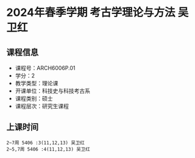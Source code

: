 # 2024年春季学期 考古学理论与方法 吴卫红






## 课程信息

- 课程号：ARCH6006P.01
- 学分：2
- 教学类型：理论课
- 开课单位：科技史与科技考古系
- 课程类别：硕士
- 课程层次：研究生课程

## 上课时间

```
2~7周 5406 :3(11,12,13) 吴卫红
2~5,7周 5406 :4(11,12,13) 吴卫红
```

